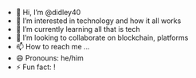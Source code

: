 - 👋 Hi, I’m @didley40
- 👀 I’m interested in technology and how it all works
- 🌱 I’m currently learning all that is tech 
- 💞️ I’m looking to collaborate on blockchain, platforms
- 📫 How to reach me ...
- 😄 Pronouns: he/him
- ⚡ Fun fact:  ! 

<!---
didley40/didley40 is a ✨ special ✨ repository because its `README.md` (this file) appears on your GitHub profile.
You can click the Preview link to take a look at your changes.
--->
